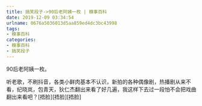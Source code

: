 ```yaml
---
title: 搞笑段子->90后老阿姨一枚 | 糗事百科
date: 2019-12-09 03:34:54
urlname: 0676a5036013d5aa859ed4dc3bc43998
tags: 
- 糗事百科
categories:
- 糗事百科
- 搞笑段子
---
```

90后老阿姨一枚。

听老歌，不刷抖音，各类小鲜肉基本不认识，新拍的各种偶像剧，热播剧从来不看，纪晓岚，包青天，狄仁杰翻出来看了好几遍，我这样下去过一段怕不会把戏曲翻出来看吧？[捂脸][捂脸][捂脸]


